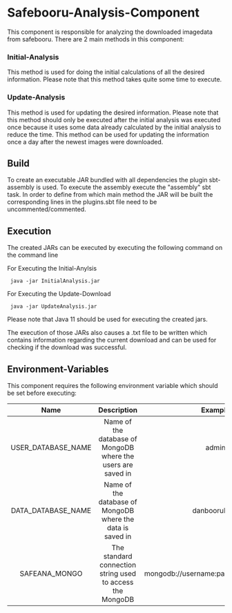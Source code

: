 # Safebooru-Analysis-Component

This component is responsible for analyzing the downloaded imagedata from safebooru. There are 2 main methods in this
component:

### Initial-Analysis

This method is used for doing the initial calculations of all the desired information. Please note that this method
takes quite some time to execute.

### Update-Analysis

This method is used for updating the desired information. Please note that this method should only be executed after the
initial analysis was executed once because it uses some data already calculated by the initial analysis to reduce the
time. This method can be used for updating the information once a day after the newest images were downloaded.

## Build

To create an executable JAR bundled with all dependencies the plugin sbt-assembly is used. To execute the assembly
execute the "assembly" sbt task. In order to define from which main method the JAR will be built the corresponding lines
in the plugins.sbt file need to be uncommented/commented.

## Execution

The created JARs can be executed by executing the following command on the command line

For Executing the Initial-Anylsis

``` 
 java -jar InitialAnalysis.jar
``` 

For Executing the Update-Download

``` 
 java -jar UpdateAnalysis.jar
``` 

Please note that Java 11 should be used for executing the created jars.

The execution of those JARs also causes a .txt file to be written which contains information regarding the current
download and can be used for checking if the download was successful.

## Environment-Variables

This component requires the following environment variable which should be set before executing:

| Name | Description | Example |
|:---:|:---:| :---:|
| USER_DATABASE_NAME  | Name of the database of MongoDB where the users are saved in | admin                                  |
| DATA_DATABASE_NAME  | Name of the database of MongoDB where the data is saved in   | danbooruData                           |
| SAFEANA_MONGO | The standard connection string used to access the MongoDB | mongodb://username:password@host:port/ |
